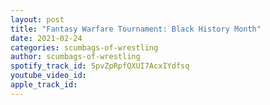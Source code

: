 ```yaml
---
layout: post
title: "Fantasy Warfare Tournament: Black History Month"
date: 2021-02-24
categories: scumbags-of-wrestling
author: scumbags-of-wrestling
spotify_track_id: 5pvZpRpfQXUI7AcxIYdfsq
youtube_video_id: 
apple_track_id: 
---
```

